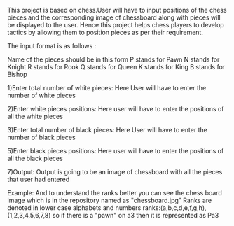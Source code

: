 This project is based on chess.User will have to input positions of the chess pieces and the corresponding image of chessboard along with pieces will be displayed to the user.
Hence  this project helps chess players to develop tactics by allowing them to position pieces as per their requirement.

The input format is as follows :

Name of the pieces should be in this form
P stands for Pawn
N stands for Knight
R stands for Rook
Q stands for Queen
K stands for King
B stands for Bishop


1)Enter total number of white pieces:
      Here User will have to enter the number of white pieces

2)Enter white pieces positions:
      Here user will have to enter the positions of all the white pieces
    
3)Enter total number of black pieces:
      Here User will have to enter the number of black pieces
  
5)Enter black pieces positions:
       Here user will have to enter the positions of all the black pieces
       
7)Output:
       Output is going to be an image of chessboard with all the pieces that user had entered
       

Example:
And to understand the ranks better you can see the chess board image which is in the repository named as "chessboard.jpg"
Ranks are denoted in lower case alphabets and numbers
ranks:(a,b,c,d,e,f,g,h),(1,2,3,4,5,6,7,8)
so if there is a "pawn" on a3
then it is represented as Pa3


